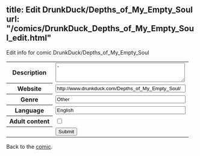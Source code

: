 title: Edit DrunkDuck/Depths_of_My_Empty_Soul
url: "/comics/DrunkDuck_Depths_of_My_Empty_Soul_edit.html"
---
Edit info for comic DrunkDuck/Depths_of_My_Empty_Soul

<form name="comic" action="http://gaepostmail.appspot.com/comic/" method="post">
<table class="comicinfo">
<tr>
<th>Description</th><td><textarea name="description" cols="40" rows="3">-</textarea></td>
</tr>
<tr>
<th>Website</th><td><input type="text" name="url" value="http://www.drunkduck.com/Depths_of_My_Empty_Soul/" size="40"/></td>
</tr>
<tr>
<th>Genre</th><td><input type="text" name="genre" value="Other" size="40"/></td>
</tr>
<tr>
<th>Language</th><td><input type="text" name="language" value="English" size="40"/></td>
</tr>
<tr>
<th>Adult content</th><td><input type="checkbox" name="adult" value="adult" /></td>
</tr>
<tr>
<th></th><td>
<input type="hidden" name="comic" value="DrunkDuck_Depths_of_My_Empty_Soul" />
<input type="submit" name="submit" value="Submit" />
</td>
</tr>
</table>
</form>

Back to the [comic](DrunkDuck_Depths_of_My_Empty_Soul.html).
